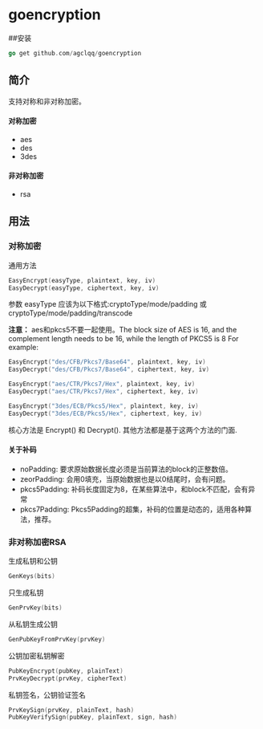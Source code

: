 # goencryption

##安装
```go
go get github.com/agclqq/goencryption
```
## 简介
支持对称和非对称加密。

#### 对称加密
 * aes
 * des
 * 3des
  
#### 非对称加密
 * rsa

## 用法

### 对称加密
通用方法
```go
EasyEncrypt(easyType, plaintext, key, iv)
EasyDecrypt(easyType, ciphertext, key, iv)
```
参数 easyType 应该为以下格式:cryptoType/mode/padding 或 cryptoType/mode/padding/transcode

**注意：** aes和pkcs5不要一起使用。The block size of AES is 16, and the complement length needs to be 16, while the length of PKCS5 is 8
For example:
```go
EasyEncrypt("des/CFB/Pkcs7/Base64", plaintext, key, iv)
EasyDecrypt("des/CFB/Pkcs7/Base64", ciphertext, key, iv)

EasyEncrypt("aes/CTR/Pkcs7/Hex", plaintext, key, iv)
EasyDecrypt("aes/CTR/Pkcs7/Hex", ciphertext, key, iv)

EasyEncrypt("3des/ECB/Pkcs5/Hex", plaintext, key, iv)
EasyDecrypt("3des/ECB/Pkcs5/Hex", ciphertext, key, iv)
```
核心方法是 Encrypt() 和 Decrypt(). 其他方法都是基于这两个方法的门面.
#### 关于补码
* noPadding: 要求原始数据长度必须是当前算法的block的正整数倍。
* zeorPadding: 会用0填充，当原始数据也是以0结尾时，会有问题。
* pkcs5Padding: 补码长度固定为8，在某些算法中，和block不匹配，会有异常
* pkcs7Padding: Pkcs5Padding的超集，补码的位置是动态的，适用各种算法，推荐。
### 非对称加密RSA

生成私钥和公钥
```go
GenKeys(bits)
```

只生成私钥
```go
GenPrvKey(bits)
```

从私钥生成公钥
```go
GenPubKeyFromPrvKey(prvKey)
```

公钥加密私钥解密
```go
PubKeyEncrypt(pubKey, plainText)
PrvKeyDecrypt(prvKey, cipherText)
```

私钥签名，公钥验证签名
```go
PrvKeySign(prvKey, plainText, hash)
PubKeyVerifySign(pubKey, plainText, sign, hash)
```
